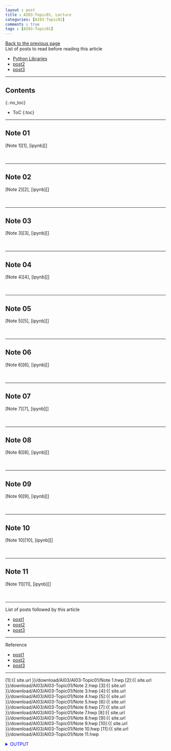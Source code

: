```yaml
---
layout : post
title : AI03-Topic01, Lecture
categories: [AI03-Topic01]
comments : true
tags : [AI03-Topic01]
---
```

[Back to the previous page](https://userdyk-github.github.io/ai03/AI03-Fundamental-of-deep-learning.html) <br>
List of posts to read before reading this article
- <a href='https://userdyk-github.github.io/pl03/PL03-Libraries.html' target="_blank">Python Libraries</a>
- <a href='https://userdyk-github.github.io/'>post2</a>
- <a href='https://userdyk-github.github.io/'>post3</a>

---

## Contents
{:.no_toc}

* ToC
{:toc}

<hr class="division1">

## **Note 01**
[Note 1][1], [ipynb][]
<br><br><br>
<hr class="division2">

## **Note 02**
[Note 2][2], [ipynb][]
<br><br><br>
<hr class="division2">

## **Note 03**
[Note 3][3], [ipynb][]
<br><br><br>
<hr class="division2">

## **Note 04**
[Note 4][4], [ipynb][]
<br><br><br>
<hr class="division2">

## **Note 05**
[Note 5][5], [ipynb][]
<br><br><br>
<hr class="division2">

## **Note 06**
[Note 6][6], [ipynb][]
<br><br><br>
<hr class="division2">

## **Note 07**
[Note 7][7], [ipynb][]
<br><br><br>
<hr class="division2">

## **Note 08**
[Note 8][8], [ipynb][]
<br><br><br>
<hr class="division2">

## **Note 09**
[Note 9][9], [ipynb][]
<br><br><br>
<hr class="division2">

## **Note 10**
[Note 10][10], [ipynb][]
<br><br><br>
<hr class="division2">

## **Note 11**
[Note 11][11], [ipynb][]
<br><br><br>

<hr class="division1">

List of posts followed by this article
- [post1](https://userdyk-github.github.io/)
- <a href='https://userdyk-github.github.io/'>post2</a>
- <a href='https://userdyk-github.github.io/'>post3</a>

---

Reference
- [post1](https://userdyk-github.github.io/)
- <a href='https://userdyk-github.github.io/'>post2</a>
- <a href='https://userdyk-github.github.io/'>post3</a>

---

[1]:{{ site.url }}/download/AI03/AI03-Topic01/Note 1.hwp
[2]:{{ site.url }}/download/AI03/AI03-Topic01/Note 2.hwp
[3]:{{ site.url }}/download/AI03/AI03-Topic01/Note 3.hwp
[4]:{{ site.url }}/download/AI03/AI03-Topic01/Note 4.hwp
[5]:{{ site.url }}/download/AI03/AI03-Topic01/Note 5.hwp
[6]:{{ site.url }}/download/AI03/AI03-Topic01/Note 6.hwp
[7]:{{ site.url }}/download/AI03/AI03-Topic01/Note 7.hwp
[8]:{{ site.url }}/download/AI03/AI03-Topic01/Note 8.hwp
[9]:{{ site.url }}/download/AI03/AI03-Topic01/Note 9.hwp
[10]:{{ site.url }}/download/AI03/AI03-Topic01/Note 10.hwp
[11]:{{ site.url }}/download/AI03/AI03-Topic01/Note 11.hwp

<details markdown="1">
<summary class='jb-small' style="color:blue">OUTPUT</summary>
<hr class='division3'>
    <details markdown="1">
    <summary class='jb-small' style="color:red">OUTPUT</summary>
    <hr class='division3_1'>
    <hr class='division3_1'>
    </details>
<hr class='division3'>
</details>


